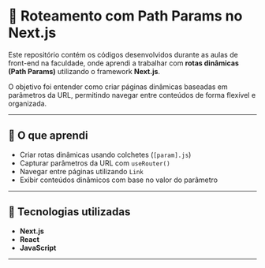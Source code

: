 # 🧭 Roteamento com Path Params no Next.js

Este repositório contém os códigos desenvolvidos durante as aulas de front-end na faculdade, onde aprendi a trabalhar com **rotas dinâmicas (Path Params)** utilizando o framework **Next.js**.

O objetivo foi entender como criar páginas dinâmicas baseadas em parâmetros da URL, permitindo navegar entre conteúdos de forma flexível e organizada.

---

## 🚀 O que aprendi

- Criar rotas dinâmicas usando colchetes (`[param].js`)
- Capturar parâmetros da URL com `useRouter()`
- Navegar entre páginas utilizando `Link`
- Exibir conteúdos dinâmicos com base no valor do parâmetro

---

## 🔧 Tecnologias utilizadas

- **Next.js**
- **React**
- **JavaScript**

---

